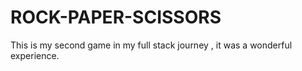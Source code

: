 # ROCK-PAPER-SCISSORS
This is my second game in my full stack journey , it was a wonderful experience.
